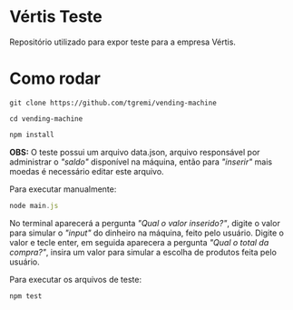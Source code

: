 # Vértis Teste

Repositório utilizado para expor teste para a empresa Vértis. 

# Como rodar

`git clone https://github.com/tgremi/vending-machine`  

    cd vending-machine

```javascript
npm install 
```
**OBS:** O teste possui um arquivo data.json, arquivo responsável por administrar o *"saldo"* disponível   na máquina, então para *"inserir"* mais moedas é necessário editar este arquivo. 

Para executar manualmente: 

```javascript
node main.js
```

No terminal aparecerá a pergunta *"Qual o valor inserido?"*, digite o valor para simular o *"input"* do dinheiro na máquina, feito pelo usuário. 
Digite o valor e tecle enter, em seguida aparecera a pergunta *"Qual o total da compra?"*, insira um valor para simular a escolha de produtos feita pelo usuário. 



Para executar os arquivos de teste:  
```javascript
npm test
```



